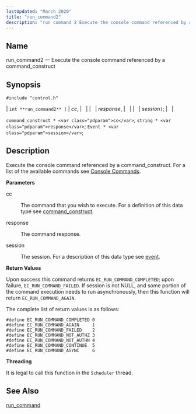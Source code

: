 ```yaml
---
lastUpdated: "March 2020"
title: "run_command2"
description: "run command 2 Execute the console command referenced by a command construct int run command 2 cc response session command construct cc string response Event session Execute the console command referenced by a command construct For a list of the available commands see Console Commands cc The command that you..."
---
```


<a name="apis.run_command2"></a> 
## Name

run_command2 — Execute the console command referenced by a command_construct

## Synopsis

`#include "control.h"`

| `int **run_command2** (` | <var class="pdparam">cc</var>, |   |
|   | <var class="pdparam">response</var>, |   |
|   | <var class="pdparam">session</var>`)`; |   |

`command_construct * <var class="pdparam">cc</var>`;
`string * <var class="pdparam">response</var>`;
`Event * <var class="pdparam">session</var>`;<a name="idp49391296"></a> 
## Description

Execute the console command referenced by a command_construct. For a list of the available commands see [Console Commands](/momentum/3/3-reference/console-commands-summary-table).

**<a name="idp49393376"></a> Parameters**

<dl class="variablelist">

<dt>cc</dt>

<dd>

The command that you wish to execute. For a definition of this data type see [command_construct](/momentum/3/3-api/structs-command-construct).

</dd>

<dt>response</dt>

<dd>

The command response.

</dd>

<dt>session</dt>

<dd>

The session. For a description of this data type see [event](/momentum/3/3-api/structs-event).

</dd>

</dl>

**<a name="idp49401328"></a> Return Values**

Upon success this command returns `EC_RUN_COMMAND_COMPLETED`; upon failure, `EC_RUN_COMMAND_FAILED`. If session is not NULL, and some portion of the command execution needs to run asynchronously, then this function will return `EC_RUN_COMMAND_AGAIN`.

The complete list of return values is as follows:

```
#define EC_RUN_COMMAND_COMPLETED 0
#define EC_RUN_COMMAND_AGAIN     1
#define EC_RUN_COMMAND_FAILED    2
#define EC_RUN_COMMAND_NOT_AUTHZ 3
#define EC_RUN_COMMAND_NOT_AUTHN 4
#define EC_RUN_COMMAND_CONTINUE  5
#define EC_RUN_COMMAND_ASYNC     6
```
**<a name="idp49405184"></a> Threading**

It is legal to call this function in the `Scheduler` thread.

<a name="idp49406720"></a> 
## See Also

[run_command](/momentum/3/3-api/apis-run-command)